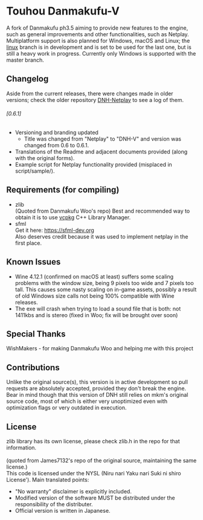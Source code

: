 # Touhou Danmakufu-V
A fork of Danmakufu ph3.5 aiming to provide new features to the engine, such as general improvements and other functionalities, such as Netplay.<br>
Multiplatform support is also planned for Windows, macOS and Linux; the [linux](https://github.com/gmestanley/DNH-V/tree/linux/) branch is in development and is set to be used for the last one, but is still a heavy work in progress. Currently only Windows is supported with the master branch.

## Changelog
Aside from the current releases, there were changes made in older versions; check the older repository [DNH-Netplay](https://github.com/gmestanley/DNH-Netplay) to see a log of them.

###### [0.6.1]
 * Versioning and branding updated
 	- Title was changed from "Netplay" to "DNH-V" and version was changed from 0.6 to 0.6.1.
 * Translations of the Readme and adjacent documents provided (along with the original forms).
 * Example script for Netplay functionality provided (misplaced in script/sample/).

## Requirements (for compiling)
 * zlib
</br>(Quoted from Danmakufu Woo's repo) Best and recommended way to obtain it is to use [vcpkg](https://github.com/Microsoft/vcpkg) C++ Library Manager.
 * sfml
</br>Get it here: https://sfml-dev.org
</br>Also deserves credit because it was used to implement netplay in the first place.

## Known Issues
 * Wine 4.12.1 (confirmed on macOS at least) suffers some scaling problems with the window size, being 9 pixels too wide and 7 pixels too tall.  This causes some nasty scaling on in-game assets, possibly a result of old Windows size calls not being 100% compatible with Wine releases.
 * The exe will crash when trying to load a sound file that is both: not 1411kbs and is stereo (fixed in Woo; fix will be brought over soon)

## Special Thanks
WishMakers - for making Danmakufu Woo and helping me with this project

## Contributions
Unlike the original source(s), this version is in active development so pull requests are absolutely accepted, provided they don't break the engine. Bear in mind though that this version of DNH still relies on mkm's original source code, most of which is either very unoptimized even with optimization flags or very outdated in execution.

## License
zlib library has its own license, please check zlib.h in the repo for that information.</br></br>
(quoted from James7132's repo of the original source, maintaining the same license.) </br>This code is licensed under the NYSL (Niru nari Yaku nari Suki ni shiro License'). Main translated points:

 * "No warranty" disclaimer is explicitly included.
 * Modified version of the software MUST be distributed under the responsibility of the distributer.
 * Official version is written in Japanese.
